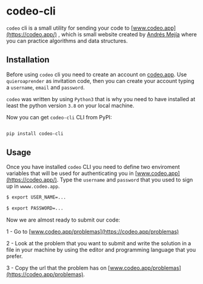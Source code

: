 # codeo-cli

`codeo` cli is a small utility for sending your code to [www.codeo.app](https://codeo.app/) ,  which is small website created by [Andrés Mejía](https://twitter.com/mejibyte) where you can practice algorithms and data structures.

## Installation

Before using `codeo` cli you need to create an account on [codeo.app](https://codeo.app/beta?redirect_to=%2Fusuarios%2Fcrear). Use `quieroaprender` as invitation code, then you can create your account typing a `username`, `email` and `password`.

`codeo` was written by using `Python3` that is why you need to have installed at least the python version `3.8` on your local machine.

Now you can get `codeo-cli` CLI from PyPI:


```bash

pip install codeo-cli

```

## Usage

Once you have installed `codeo` CLI you need to define two enviroment variables that will be used for authenticating you in [www.codeo.app](https://codeo.app/). Type the `username` and `password` that you used to sign up in `wwww.codeo.app`.

```bash
$ export USER_NAME=...

$ export PASSWORD=...

```

Now we are almost ready to submit our code:

1 - Go to [www.codeo.app/problemas](https://codeo.app/problemas)

2 - Look at the problem that you want to submit and write the solution in a file in your machine by using the editor and programming language that you prefer.

3 - Copy the url that the problem has on [www.codeo.app/problemas](https://codeo.app/problemas).

